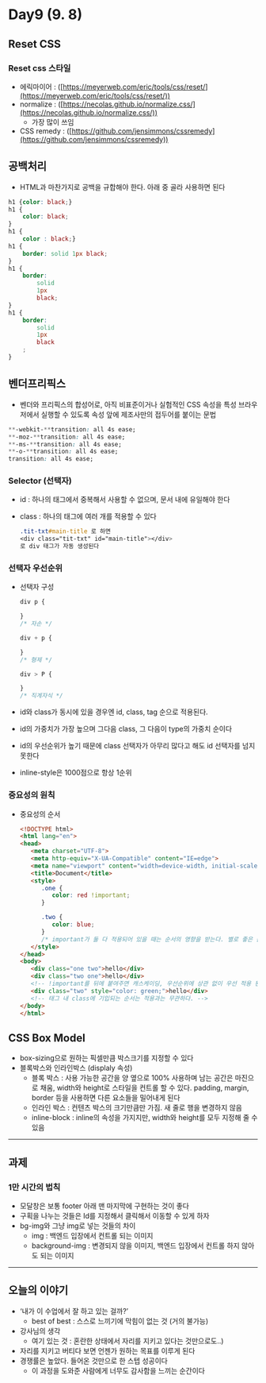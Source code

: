 # Day9 (9. 8)

## Reset CSS

### Reset css 스타일

- 에릭마이어 : ([https://meyerweb.com/eric/tools/css/reset/](https://meyerweb.com/eric/tools/css/reset/))
- normalize : ([https://necolas.github.io/normalize.css/](https://necolas.github.io/normalize.css/))
    - 가장 많이 쓰임
- CSS remedy : ([https://github.com/jensimmons/cssremedy](https://github.com/jensimmons/cssremedy))

## 공백처리

- HTML과 마찬가지로 공백을 규합해야 한다. 아래 중 골라 사용하면 된다

```css
h1 {color: black;}
h1 {
    color: black;
}
h1 {
    color : black;}
h1 {
    border: solid 1px black;
}
h1 {
    border: 
        solid 
        1px 
        black;
}
h1 {
    border: 
        solid 
        1px 
        black
    ;
}
```

## 벤더프리픽스

- 벤더와 프리픽스의 합성어로, 아직 비표준이거나 실험적인 CSS 속성을 특성 브라우저에서 실행할 수 있도록 속성 앞에 제조사만의 접두어를 붙이는 문법

```css
**-webkit-**transition: all 4s ease;
**-moz-**transition: all 4s ease;
**-ms-**transition: all 4s ease;
**-o-**transition: all 4s ease;
transition: all 4s ease;
```

### Selector (선택자)

- id : 하나의 태그에서 중복해서 사용할 수 없으며, 문서 내에 유일해야 한다
- class : 하나의 태그에 여러 개를 적용할 수 있다
    
    ```css
    .tit-txt#main-title 로 하면
    <div class="tit-txt" id="main-title"></div>
    로 div 태그가 자동 생성된다
    ```
    

### 선택자 우선순위

- 선택자 구성
    
    ```css
    div p {
    
    }
    /* 자손 */
    
    div + p {
    
    }
    /* 형제 */
    
    div > P {
    
    }
    /* 직계자식 */
    ```
    

- id와 class가 동시에 있을 경우엔 id, class, tag 순으로 적용된다.
- id의 가중치가 가장 높으며 그다음 class, 그 다음이 type의 가중치 순이다
- id의 우선순위가 높기 때문에 class 선택자가 아무리 많다고 해도 id 선택자를 넘지 못한다
- inline-style은 1000점으로 항상 1순위

### 중요성의 원칙

- 중요성의 순서
    
    ```html
    <!DOCTYPE html>
    <html lang="en">
    <head>
       <meta charset="UTF-8">
       <meta http-equiv="X-UA-Compatible" content="IE=edge">
       <meta name="viewport" content="width=device-width, initial-scale=1.0">
       <title>Document</title>
       <style>
          .one {
             color: red !important;
          }
    
          .two {
             color: blue;
          }
          /* important가 둘 다 적용되어 있을 때는 순서의 영향을 받는다. 별로 좋은 습관은 아님 */
       </style>
    </head>
    <body>
       <div class="one two">hello</div>
       <div class="two one">hello</div>
       <!-- !important를 뒤에 붙여주면 캐스케이딩, 우선순위에 상관 없이 우선 적용 된다. inline css보다 우선 적용 됨-->
       <div class="two" style="color: green;">hello</div>
       <!-- 태그 내 class에 기입되는 순서는 적용과는 무관하다. -->
    </body>
    </html>
    ```
    

## CSS Box Model

- box-sizing으로 원하는 픽셀만큼 박스크기를 지정할 수 있다
- 블록박스와 인라인박스 (displaly 속성)
    - 블록 박스 : 사용 가능한 공간을 양 옆으로 100% 사용하며 남는 공간은 마진으로 채움, width와 height로 스타일을 컨트롤 할 수 있다. padding, margin, border 등을 사용하면 다른 요소들을 밀어내게 된다
    - 인라인 박스 : 컨텐츠  박스의 크기만큼만 가짐. 새 줄로 행을 변경하지 않음
    - inline-block : inline의 속성을 가지지만, width와 height를 모두 지정해 줄 수 있음

---

## 과제

### 1만 시간의 법칙

- 모달창은 보통 footer 아래 맨 마지막에 구현하는 것이 좋다
- 구획을 나누는 것들은 Id를 지정해서 클릭해서 이동할 수 있게 하자
- bg-img와 그냥 img로 넣는 것들의 차이
    - img : 백엔드 입장에서 컨트롤 되는 이미지
    - background-img : 변경되지 않을 이미지, 백엔드 입장에서 컨트롤 하지 않아도 되는 이미지
    

---

## 오늘의 이야기

- ‘내가 이 수업에서 잘 하고 있는 걸까?’
    - best of best : 스스로 느끼기에 막힘이 없는 것 (거의 불가능)
- 강사님의 생각
    - 여기 있는 것 : 혼란한 상태에서 자리를 지키고 있다는 것만으로도..)
- 자리를 지키고 버티다 보면 언젠가 원하는 목표를 이루게 된다
- 경쟁률은 높았다. 들어온 것만으로 한 스텝 성공이다
    - 이 과정을 도와준 사람에게 너무도 감사함을 느끼는 순간이다